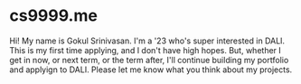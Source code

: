 # cs9999.me
Hi!
My name is Gokul Srinivasan. I'm a '23 who's super interested in DALI. This is my first time applying, and I don't have high hopes.
But, whether I get in now, or next term, or the term after, I'll continue building my portfolio and applyign to DALI.
Please let me know what you think about my projects. 
